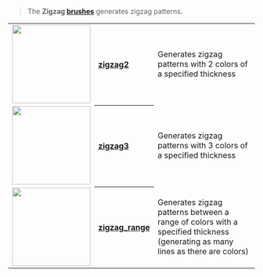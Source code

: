 > The **Zigzag [brushes](Brush-Shaders)** generates zigzag patterns.

<!-- LIST zigzags 160 -->
<table>
	<tbody>
		<tr>
			<td valign="center" align="left"><a href="zigzag2"><img width="160" src="https://s3.amazonaws.com/misc.lachlanmcdonald.com/magicavoxel-shaders/icons1/zigzag2.png?cache=1594068025" alt=""></a></td>
			<th valign="center" align="left"><a href="zigzag2">zigzag2</a></th>
			<td valign="center">Generates zigzag patterns with 2 colors of a specified thickness</td>
		</tr>
		<tr>
			<td valign="center" align="left"><a href="zigzag3"><img width="160" src="https://s3.amazonaws.com/misc.lachlanmcdonald.com/magicavoxel-shaders/icons1/zigzag3.png?cache=1594068025" alt=""></a></td>
			<th valign="center" align="left"><a href="zigzag3">zigzag3</a></th>
			<td valign="center">Generates zigzag patterns with 3 colors of a specified thickness</td>
		</tr>
		<tr>
			<td valign="center" align="left"><a href="zigzag_range"><img width="160" src="https://s3.amazonaws.com/misc.lachlanmcdonald.com/magicavoxel-shaders/icons1/zigzag_range.png?cache=1594068025" alt=""></a></td>
			<th valign="center" align="left"><a href="zigzag_range">zigzag_range</a></th>
			<td valign="center">Generates zigzag patterns between a range of colors with a specified thickness (generating as many lines as there are colors)</td>
		</tr>
	</tbody>
</table>
<!-- END -->

